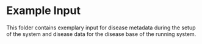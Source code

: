 # Example Input

This folder contains exemplary input for disease metadata during the setup of the system and 
disease data for the disease base of the running system.